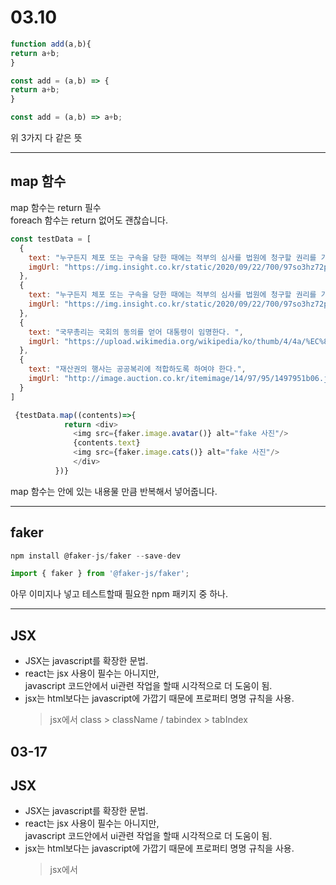 # 03.10
```javascript
function add(a,b){
return a+b;
}

const add = (a,b) => {
return a+b;
}

const add = (a,b) => a+b;
```
위 3가지 다 같은 뜻

<hr>

## map 함수

map 함수는 return 필수 <br>
foreach 함수는 return 없어도 괜찮습니다.

```javascript
const testData = [
  {
    text: "누구든지 체포 또는 구속을 당한 때에는 적부의 심사를 법원에 청구할 권리를 가진다. ",
    imgUrl: "https://img.insight.co.kr/static/2020/09/22/700/97so3hz72p4nq982if5l.jpg"
  },
  {
    text: "누구든지 체포 또는 구속을 당한 때에는 적부의 심사를 법원에 청구할 권리를 가진다. ",
    imgUrl: "https://img.insight.co.kr/static/2020/09/22/700/97so3hz72p4nq982if5l.jpg"
  },
  {
    text: "국무총리는 국회의 동의를 얻어 대통령이 임명한다. ",
    imgUrl: "https://upload.wikimedia.org/wikipedia/ko/thumb/4/4a/%EC%8B%A0%EC%A7%B1%EA%B5%AC.png/230px-%EC%8B%A0%EC%A7%B1%EA%B5%AC.png"
  },
  {
    text: "재산권의 행사는 공공복리에 적합하도록 하여야 한다.",
    imgUrl: "http://image.auction.co.kr/itemimage/14/97/95/1497951b06.jpg"
  }
]

 {testData.map((contents)=>{
            return <div>
              <img src={faker.image.avatar()} alt="fake 사진"/>
              {contents.text}
              <img src={faker.image.cats()} alt="fake 사진"/>
              </div>
          })}
```

map 함수는 안에 있는 내용물 만큼 반복해서 넣어줍니다.

<hr>

## faker

```javascript
npm install @faker-js/faker --save-dev

import { faker } from '@faker-js/faker';
```

아무 이미지나 넣고 테스트할때 필요한 npm 패키지 중 하나.

<hr>

## JSX
- JSX는 javascript를 확장한 문법.
- react는 jsx 사용이 필수는 아니지만, <br>javascript 코드안에서 ui관련 작업을 할때 시각적으로 더 도움이 됨.
- jsx는 html보다는 javascript에 가깝기 때문에 프로퍼티 명명 규칙을 사용.
    > jsx에서 class > className / tabindex > tabIndex


## 03-17

## JSX
- JSX는 javascript를 확장한 문법.
- react는 jsx 사용이 필수는 아니지만, <br>javascript 코드안에서 ui관련 작업을 할때 시각적으로 더 도움이 됨.
- jsx는 html보다는 javascript에 가깝기 때문에 프로퍼티 명명 규칙을 사용.
    > jsx에서